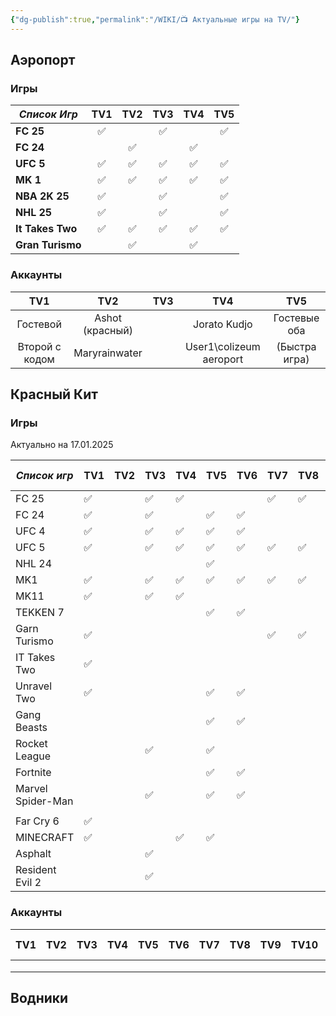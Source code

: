 ```yaml
---
{"dg-publish":true,"permalink":"/WIKI/📺 Актуальные игры на TV/"}
---
```


## Аэропорт
### Игры

| ***Список Игр*** | **TV1** | **TV2** | **TV3** | **TV4** | **TV5** |
| ---------------- | :-----: | :-----: | :-----: | :-----: | :-----: |
| **FC 25**        |    ✅    |         |    ✅    |         |    ✅    |
| **FC 24**        |         |    ✅    |         |    ✅    |         |
| **UFC 5**        |    ✅    |    ✅    |    ✅    |    ✅    |    ✅    |
| **MK 1**         |    ✅    |    ✅    |    ✅    |    ✅    |    ✅    |
| **NBA 2K 25**    |    ✅    |         |    ✅    |         |    ✅    |
| **NHL 25**       |    ✅    |         |    ✅    |         |    ✅    |
| **It Takes Two** |    ✅    |    ✅    |    ✅    |    ✅    |    ✅    |
| **Gran Turismo** |         |    ✅    |         |    ✅    |         |
### Аккаунты

|      **TV1**       |       **TV2**       | **TV3** |           **TV4**           |      **TV5**      |
| :------------: | :-------------: | :-: | :---------------------: | :-----------: |
|    Гостевой    | Ashot (красный) |     |      Jorato Kudjo       | Гостевые оба  |
| Второй с кодом |  Maryrainwater  |     | User1\colizeum aeroport | (Быстра игра) |


## Красный Кит
### Игры
Актуально на 17.01.2025


| ***Список игр***  | **TV1** | **TV2** | **TV3** | **TV4** | **TV5** | **TV6** | **TV7** | **TV8**  | **TV9**           | **TV10**  | **TV VIP5** | **VIP - ROOM** | ***Список игр***  |
| ----------------- | ------- | ------- | ------- | ------- | ------- | ------- | ------- | -------- | ----------------- | --------- | ----------- | -------------- | ----------------- |
| FC 25             | ✅       |         | ✅       | ✅       |         |         | ✅       | ✅        | ✅                 | ✅         | ✅           |                | FC 25             |
| FC 24             | ✅       |         | ✅       |         | ✅       | ✅       |         |          |                   |           | ✅           | ✅              | FC 24             |
| UFC 4             | ✅       |         | ✅       | ✅       | ✅       | ✅       |         |          |                   |           | ✅           |                | UFC 4             |
| UFC 5             | ✅       |         | ✅       | ✅       | ✅       | ✅       | ✅       | ✅        | ✅                 | ✅         | ✅           | ✅              | UFC 5             |
| NHL 24            |         |         |         |         | ✅       |         |         |          |                   |           |             | ✅              | NHL 24            |
| MK1               | ✅       |         | ✅       | ✅       | ✅       | ✅       | ✅       | ✅        | ✅                 | ✅         |             | ✅              | MK1               |
| MK11              | ✅       |         | ✅       | ✅       |         |         |         |          |                   |           | ✅           | ✅              | MK11              |
| TEKKEN 7          |         |         |         |         | ✅       | ✅       |         |          |                   |           |             |                | TEKKEN 7          |
| Garn Turismo      | ✅       |         |         |         |         |         | ✅       | ✅        | ✅                 | ✅         |             |                | Garn Turismo      |
| IT Takes Two      | ✅       |         |         |         |         |         |         |          |                   |           |             |                | IT Takes Two      |
| Unravel Two       | ✅       |         |         |         | ✅       | ✅       |         |          |                   |           |             | ✅              | Unravel Two       |
| Gang Beasts       |         |         |         |         | ✅       | ✅       |         |          |                   |           | ✅           | ✅              | Gang Beasts       |
| Rocket League     |         |         | ✅       |         | ✅       |         |         |          |                   |           |             |                | Rocket League     |
| Fortnite          |         |         |         |         | ✅       | ✅       |         |          |                   |           |             |                | Fortnite          |
| Marvel Spider-Man |         |         | ✅       |         | ✅       | ✅       |         |          |                   |           |             |                | Marvel Spider-Man |
|                   |         |         |         |         |         |         |         |          |                   |           |             |                |                   |
| Far Cry 6         | ✅       |         |         |         |         |         |         |          |                   |           |             |                | Far Cry 6         |
| MINECRAFT         | ✅       |         |         | ✅       | ✅       |         |         |          |                   |           |             | ✅              | MINECRAFT         |
| Asphalt           |         |         | ✅       |         |         |         |         |          |                   |           |             |                | Asphalt           |
| Resident Evil 2   |         |         | ✅       |         |         |         |         |          |                   |           |             |                | Resident Evil 2   |

### Аккаунты
| **TV1**        | **TV2**         | **TV3** | **TV4**                 | **TV5**       | **TV6** | **TV7** | **TV8** | **TV9** | **TV10** | **TV VIP5** | **VIP - ROOM** |
| -------------- | --------------- | ------- | ----------------------- | ------------- | ------- | ------- | ------- | ------- | -------- | ----------- | -------------- |
|                |                 |         |                         |               |         |         |         |         |          |             |                |
|                |                 |         |                         |               |         |         |         |         |          |             |                |
|                |                 |         |                         |               |         |         |         |         |          |             |                |

## Водники
